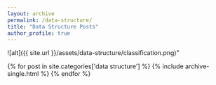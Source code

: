 ```yaml
---
layout: archive
permalink: /data-structure/
title: "Data Structure Posts"
author_profile: true
---
```

![alt]({{ site.url }}/assets/data-structure/classification.png)"

{% for post in site.categories['data structure'] %}
  {% include archive-single.html %}
{% endfor %}

<!--
<ul class="posts">
{% assign count = 0 %}
{% for post in site.posts %}
  {% if post.categories contains 'data', 'post'  %}
    {% if count < 20 %}
      {% assign count = count|plus:1 %}
      <div class="post_info">
        <li>
          <a href="{{ post.url }}">{{ post.title }}</a>
          <span>({{ post.date | date:"%Y-%m-%d" }})</span>
        </li>
      </div>
    {% endif %}
  {% endif %}
{% endfor %}
</ul>
-->
